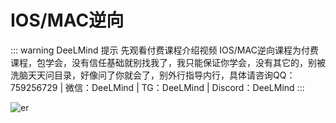 # IOS/MAC逆向

::: warning DeeLMind 提示 先观看付费课程介绍视频
IOS/MAC逆向课程为付费课程，包学会，没有信任基础就别找我了，我只能保证你学会，没有其它的，别被洗脑天天问目录，好像问了你就会了，别外行指导内行，具体请咨询QQ：759256729 | 微信：DeeLMind | TG：DeeLMind | Discord：DeeLMind
:::

<DocsAD/>

![er](/imgs/class/mac_ios.png)